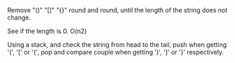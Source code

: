 
Remove "()" "[]" "{}" round and round, until the length of the string does not change.

See if the length is 0. O(n2)

Using a stack, and check the string from head to the tail, push when getting '(', '[' or '{', pop and compare couple when getting ')', ']' or '}' respectively.

